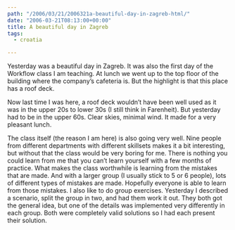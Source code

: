 ```yaml
---
path: "/2006/03/21/2006321a-beautiful-day-in-zagreb-html/" 
date: "2006-03-21T08:13:00+00:00" 
title: A beautiful day in Zagreb
tags:
  - croatia

---
```

Yesterday was a beautiful day in Zagreb. It was also the first day of the Workflow class I am teaching. At lunch we went up to the top floor of the building&nbsp;where the company&rsquo;s cafeteria is. But the highlight is that this place has a roof deck.&nbsp;<span class="full-image-block ssNonEditable"><span><a href="/photos/traveling/images/249/original.aspx" class="broken_link"><img src="/static/500c9c42c4aa27cb90863e5e/50e9971de4b01058545b4678/50e9971fe4b01058545b487b/1257622974098/zagreb_2Dpano2_2Dthumb.jpg/1000w" alt="" /></a></span></span>

Now last time I was here, a roof deck wouldn&rsquo;t have been well used as it was in the upper 20s to lower 30s (I still think in Farenheit). But yesterday had to be in the upper 60s. Clear skies, minimal wind. It made for&nbsp;a very pleasant lunch.

<span class="full-image-block ssNonEditable"><span><img src="/static/500c9c42c4aa27cb90863e5e/50e9971de4b01058545b4678/50e9971fe4b01058545b487c/1257622960203/IXUS50_2DIMG_0051.jpg/1000w" alt="" /></span></span>The class itself (the reason I am here) is also going very well. Nine people from different departments with different skillsets makes it a bit interesting, but without that the class would be very boring for me.&nbsp;There is nothing you could learn from me that you can&rsquo;t learn yourself with a few months of practice. What makes the class worthwhile is learning from the mistakes that are made. And with a larger group (I usually stick to 5 or 6 people), lots of different types of mistakes are made. Hopefully everyone is able to learn from those mistakes. I also like to do group exercises. Yesterday I described a scenario, split the group in two, and had them work it out. They both got the general idea, but one of the details was implemented very differently in each group. Both were completely valid solutions so I had each present their solution.
